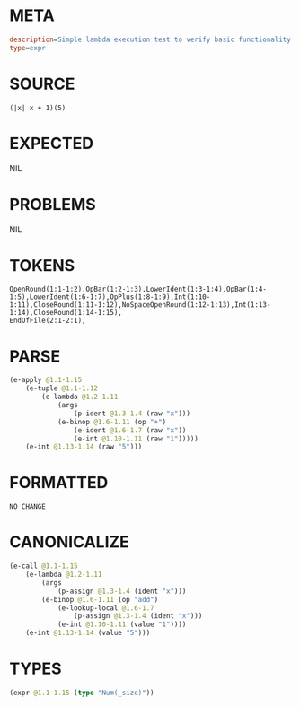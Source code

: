 # META
~~~ini
description=Simple lambda execution test to verify basic functionality works
type=expr
~~~
# SOURCE
~~~roc
(|x| x + 1)(5)
~~~
# EXPECTED
NIL
# PROBLEMS
NIL
# TOKENS
~~~zig
OpenRound(1:1-1:2),OpBar(1:2-1:3),LowerIdent(1:3-1:4),OpBar(1:4-1:5),LowerIdent(1:6-1:7),OpPlus(1:8-1:9),Int(1:10-1:11),CloseRound(1:11-1:12),NoSpaceOpenRound(1:12-1:13),Int(1:13-1:14),CloseRound(1:14-1:15),
EndOfFile(2:1-2:1),
~~~
# PARSE
~~~clojure
(e-apply @1.1-1.15
	(e-tuple @1.1-1.12
		(e-lambda @1.2-1.11
			(args
				(p-ident @1.3-1.4 (raw "x")))
			(e-binop @1.6-1.11 (op "+")
				(e-ident @1.6-1.7 (raw "x"))
				(e-int @1.10-1.11 (raw "1")))))
	(e-int @1.13-1.14 (raw "5")))
~~~
# FORMATTED
~~~roc
NO CHANGE
~~~
# CANONICALIZE
~~~clojure
(e-call @1.1-1.15
	(e-lambda @1.2-1.11
		(args
			(p-assign @1.3-1.4 (ident "x")))
		(e-binop @1.6-1.11 (op "add")
			(e-lookup-local @1.6-1.7
				(p-assign @1.3-1.4 (ident "x")))
			(e-int @1.10-1.11 (value "1"))))
	(e-int @1.13-1.14 (value "5")))
~~~
# TYPES
~~~clojure
(expr @1.1-1.15 (type "Num(_size)"))
~~~
